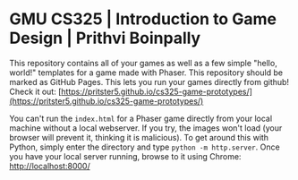 # GMU CS325 | Introduction to Game Design | Prithvi Boinpally

This repository contains all of your games as well as a few simple "hello, world!"
templates for a game made with Phaser.
This repository should be marked as GitHub Pages. This lets you run your games directly from github!
Check it out: [https://pritster5.github.io/cs325-game-prototypes/](https://pritster5.github.io/cs325-game-prototypes/)

You can't run the `index.html` for a Phaser game directly from your local machine without a local webserver.
If you try, the images won't load (your browser will prevent it, thinking it is malicious).
To get around this with Python, simply enter the directory and type `python -m http.server`.
Once you have your local server running, browse to it using Chrome: [http://localhost:8000/](http://localhost:8000/)
